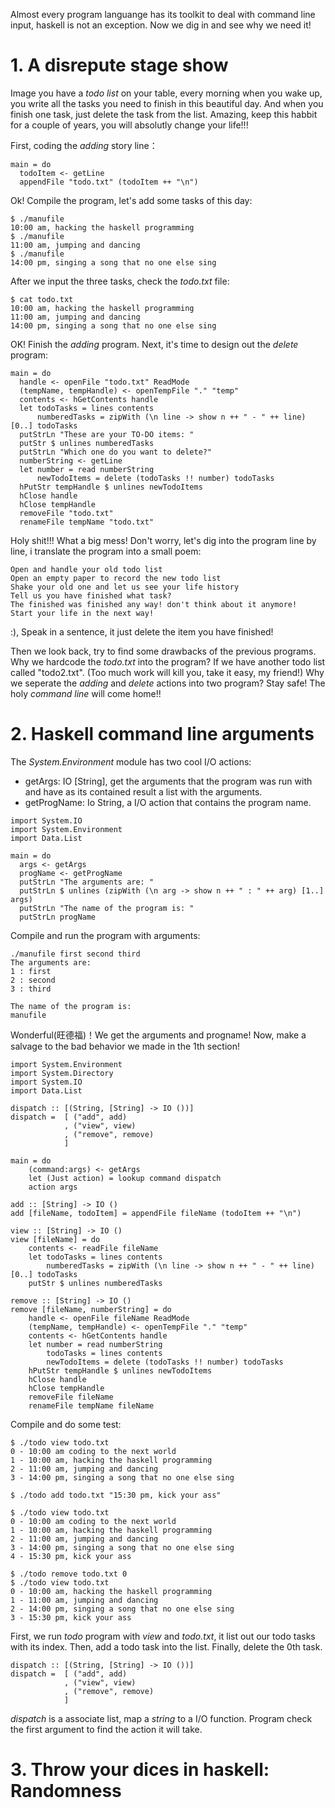 Almost every program languange has its toolkit to deal with command line input,
haskell is not an exception. Now we dig in and see why we need it!

# 1. A disrepute stage show
Image you have a *todo list* on your table, every morning when you wake up, you write
all the tasks you need to finish in this beautiful day. And when you finish one task,
just delete the task from the list. Amazing, keep this habbit for a couple of years,
you will absolutly change your life!!!

First, coding the *adding* story line：
```
main = do
  todoItem <- getLine
  appendFile "todo.txt" (todoItem ++ "\n")
```
Ok! Compile the program, let\'s add some tasks of this day:
```
$ ./manufile
10:00 am, hacking the haskell programming
$ ./manufile
11:00 am, jumping and dancing
$ ./manufile
14:00 pm, singing a song that no one else sing
```
After we input the three tasks, check the *todo.txt* file:
```
$ cat todo.txt
10:00 am, hacking the haskell programming
11:00 am, jumping and dancing
14:00 pm, singing a song that no one else sing
```
OK! Finish the *adding* program. Next, it\'s time to design out the *delete* program:
```
main = do
  handle <- openFile "todo.txt" ReadMode
  (tempName, tempHandle) <- openTempFile "." "temp"
  contents <- hGetContents handle
  let todoTasks = lines contents
      numberedTasks = zipWith (\n line -> show n ++ " - " ++ line) [0..] todoTasks
  putStrLn "These are your TO-DO items: "
  putStr $ unlines numberedTasks
  putStrLn "Which one do you want to delete?"
  numberString <- getLine
  let number = read numberString
      newTodoItems = delete (todoTasks !! number) todoTasks
  hPutStr tempHandle $ unlines newTodoItems
  hClose handle
  hClose tempHandle
  removeFile "todo.txt"
  renameFile tempName "todo.txt"
```
Holy shit!!! What a big mess! Don't worry, let\'s dig into the program line by line, i
translate the program into a small poem:
```
Open and handle your old todo list
Open an empty paper to record the new todo list
Shake your old one and let us see your life history
Tell us you have finished what task?
The finished was finished any way! don't think about it anymore!
Start your life in the next way!
```
:), Speak in a sentence, it just delete the item you have finished!

Then we look back, try to find some drawbacks of the previous programs. Why 
we hardcode the *todo.txt* into the program? If we have another todo
list called "todo2.txt". (Too much work will kill you, take it easy, my friend!)
Why we seperate the *adding* and *delete* actions into two program? 
Stay safe! The holy *command line* will come home!!

# 2. Haskell command line arguments
The *System.Environment* module has two cool I/O actions:
+ getArgs: IO [String], get the arguments that the program was run with and have
as its contained result a list with the arguments.
+ getProgName: Io String, a I/O action that contains the program name.

```
import System.IO
import System.Environment
import Data.List

main = do
  args <- getArgs
  progName <- getProgName
  putStrLn "The arguments are: "
  putStrLn $ unlines (zipWith (\n arg -> show n ++ " : " ++ arg) [1..] args)
  putStrLn "The name of the program is: "
  putStrLn progName
```
Compile and run the program with arguments:
```
./manufile first second third
The arguments are: 
1 : first
2 : second
3 : third

The name of the program is: 
manufile
```
Wonderful(旺德福)！We get the arguments and progname! Now, make a salvage to
the bad behavior we made in the 1th section!
```
import System.Environment   
import System.Directory  
import System.IO  
import Data.List  
  
dispatch :: [(String, [String] -> IO ())]  
dispatch =  [ ("add", add)  
            , ("view", view)  
            , ("remove", remove)  
            ]  
   
main = do  
    (command:args) <- getArgs  
    let (Just action) = lookup command dispatch  
    action args  
  
add :: [String] -> IO ()  
add [fileName, todoItem] = appendFile fileName (todoItem ++ "\n")  
  
view :: [String] -> IO ()  
view [fileName] = do  
    contents <- readFile fileName  
    let todoTasks = lines contents  
        numberedTasks = zipWith (\n line -> show n ++ " - " ++ line) [0..] todoTasks  
    putStr $ unlines numberedTasks  
  
remove :: [String] -> IO ()  
remove [fileName, numberString] = do  
    handle <- openFile fileName ReadMode  
    (tempName, tempHandle) <- openTempFile "." "temp"  
    contents <- hGetContents handle  
    let number = read numberString  
        todoTasks = lines contents  
        newTodoItems = delete (todoTasks !! number) todoTasks  
    hPutStr tempHandle $ unlines newTodoItems  
    hClose handle  
    hClose tempHandle  
    removeFile fileName  
    renameFile tempName fileName
```
Compile and do some test:
```
$ ./todo view todo.txt
0 - 10:00 am coding to the next world
1 - 10:00 am, hacking the haskell programming
2 - 11:00 am, jumping and dancing
3 - 14:00 pm, singing a song that no one else sing

$ ./todo add todo.txt "15:30 pm, kick your ass"

$ ./todo view todo.txt
0 - 10:00 am coding to the next world
1 - 10:00 am, hacking the haskell programming
2 - 11:00 am, jumping and dancing
3 - 14:00 pm, singing a song that no one else sing
4 - 15:30 pm, kick your ass

$ ./todo remove todo.txt 0
$ ./todo view todo.txt
0 - 10:00 am, hacking the haskell programming
1 - 11:00 am, jumping and dancing
2 - 14:00 pm, singing a song that no one else sing
3 - 15:30 pm, kick your ass
```
First, we run *todo* program with *view* and *todo.txt*, it list out 
our todo tasks with its index. Then, add a todo task into the list.
Finally, delete the 0th task.

```
dispatch :: [(String, [String] -> IO ())]  
dispatch =  [ ("add", add)  
            , ("view", view)  
            , ("remove", remove)  
            ]  
```
*dispatch* is a associate list, map a *string* to a I/O function.
Program check the first argument to find the action it will take.

# 3. Throw your dices in haskell: Randomness

